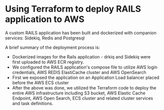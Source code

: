 # Using Terraform to deploy RAILS application to AWS

A custom RAILS application has been built and dockerized with companion services: Sidekiq, Redis and Postgresql

A brief summary of the deployment process is:

- Dockerized images for the Rails application - drkiq and Sidekiq were first     uploaded to AWS ECR registry.
- We configured the RAILS application's compose file to utilize AWS login credentials, AWS REDIS ElastiCache cluster and AWS OpenSearch
- First we exposed the application on an Application Load balancer placed before the AWS ECS cluster
- After the above was done, we utilized the Terraform code to deploy the entire AWS infrastructure including S3 bucket, AWS Elastic Cache Endpoint, AWS Open Search, ECS cluster and related cluster services and task definitions. 
